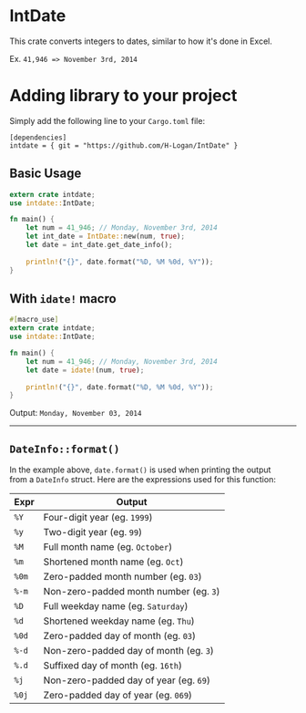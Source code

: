 # IntDate
This crate converts integers to dates, similar to how it's done in Excel.

Ex. `41,946 => November 3rd, 2014`

# Adding library to your project
Simply add the following line to your `Cargo.toml` file:  
```
[dependencies]
intdate = { git = "https://github.com/H-Logan/IntDate" }
```

## Basic Usage
```Rust
extern crate intdate;
use intdate::IntDate;

fn main() {
    let num = 41_946; // Monday, November 3rd, 2014
    let int_date = IntDate::new(num, true);
    let date = int_date.get_date_info();
    
    println!("{}", date.format("%D, %M %0d, %Y"));
}
```

## With `idate!` macro
```Rust
#[macro_use]
extern crate intdate;
use intdate::IntDate;

fn main() {
    let num = 41_946; // Monday, November 3rd, 2014
    let date = idate!(num, true);
    
    println!("{}", date.format("%D, %M %0d, %Y"));
}

```

Output: `Monday, November 03, 2014`

---

## `DateInfo::format()`

In the example above, `date.format()` is used when printing the output  
from a `DateInfo` struct. Here are the expressions used for this function:  

|Expr|Output|
|---|---|
|`%Y`|Four-digit year (eg. `1999`)
|`%y`|Two-digit year (eg. `99`)
|`%M`|Full month name (eg. `October`)
|`%m`|Shortened month name (eg. `Oct`)
|`%0m`|Zero-padded month number (eg. `03`)
|`%-m`|Non-zero-padded month number (eg. `3`)
|`%D`|Full weekday name (eg. `Saturday`)
|`%d`|Shortened weekday name (eg. `Thu`)
|`%0d`|Zero-padded day of month (eg. `03`)
|`%-d`|Non-zero-padded day of month (eg. `3`)
|`%.d`|Suffixed day of month (eg. `16th`)
|`%j`|Non-zero-padded day of year (eg. `69`)
|`%0j`|Zero-padded day of year (eg. `069`)
